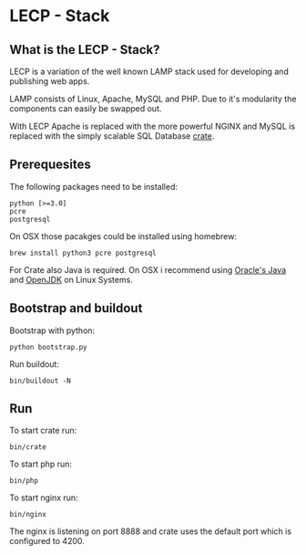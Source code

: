 # LECP - Stack

## What is the LECP - Stack?

LECP is a variation of the well known LAMP stack used
for developing and publishing web apps.

LAMP consists of Linux, Apache, MySQL and PHP. Due to
it's modularity the components can easily be swapped out.

With LECP Apache is replaced with the more powerful NGINX and
MySQL is replaced with the simply scalable SQL Database
[crate](http://crate.io).

## Prerequesites

The following packages need to be installed:

```
python [>=3.0]
pcre
postgresql
```


On OSX those pacakges could be installed using homebrew:

```
brew install python3 pcre postgresql
```

For Crate also Java is required.
On OSX i recommend using [Oracle's Java](http://www.java.com/en/download/help/mac_install.xml) and [OpenJDK](http://openjdk.java.net/projects/jdk8/) on Linux Systems.

## Bootstrap and buildout

Bootstrap with python:

```
python bootstrap.py
```

Run buildout:

```
bin/buildout -N
```

## Run

To start crate run:

```
bin/crate
```

To start php run:

```
bin/php
```

To start nginx run:

```
bin/nginx
```

The nginx is listening on port 8888 and crate uses the default
port which is configured to 4200.

